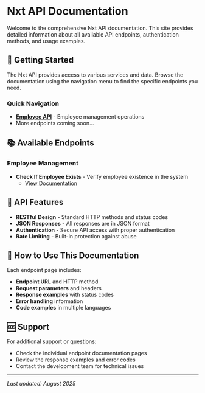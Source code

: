 # Nxt API Documentation

Welcome to the comprehensive Nxt API documentation. This site provides detailed information about all available API endpoints, authentication methods, and usage examples.

## 🚀 Getting Started

The Nxt API provides access to various services and data. Browse the documentation using the navigation menu to find the specific endpoints you need.

### Quick Navigation

- **[Employee API](Employee/CheckIfEmployeeExists.md)** - Employee management operations
- More endpoints coming soon...

## 📚 Available Endpoints

### Employee Management
- **Check If Employee Exists** - Verify employee existence in the system
  - [View Documentation](Employee/CheckIfEmployeeExists.md)

## 🔧 API Features

- **RESTful Design** - Standard HTTP methods and status codes
- **JSON Responses** - All responses are in JSON format
- **Authentication** - Secure API access with proper authentication
- **Rate Limiting** - Built-in protection against abuse

## 📖 How to Use This Documentation

Each endpoint page includes:
- **Endpoint URL** and HTTP method
- **Request parameters** and headers
- **Response examples** with status codes
- **Error handling** information
- **Code examples** in multiple languages

## 🆘 Support

For additional support or questions:
- Check the individual endpoint documentation pages
- Review the response examples and error codes
- Contact the development team for technical issues

---

*Last updated: August 2025*
